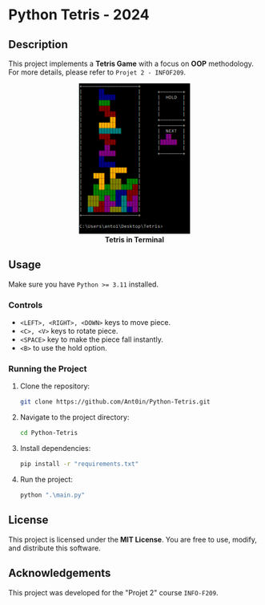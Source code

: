 # Python Tetris - 2024


## Description

This project implements a **Tetris Game** with a focus on **OOP** methodology. For more details, please refer to `Projet 2 - INFOF209`.

<p align="center">
  <img src="./misc/game.png" alt="screen" width="auto" height="300"/>
  <br/>
  <strong>Tetris in Terminal</strong>
</p>

## Usage

Make sure you have `Python >= 3.11` installed.

### Controls

- `<LEFT>, <RIGHT>, <DOWN>` keys to move piece.
- `<C>, <V>` keys to rotate piece.
- `<SPACE>` key to make the piece fall instantly.
- `<B>` to use the hold option.


### Running the Project

1. Clone the repository:

   ```bash
   git clone https://github.com/Ant0in/Python-Tetris.git
   ```

2. Navigate to the project directory:

   ```bash
   cd Python-Tetris
   ```

3. Install dependencies:
   
   ```bash
   pip install -r "requirements.txt"
   ```

4. Run the project:

   ```bash
   python ".\main.py"
   ```

## License

This project is licensed under the **MIT License**. You are free to use, modify, and distribute this software.

## Acknowledgements

This project was developed for the "Projet 2" course `INFO-F209`.

